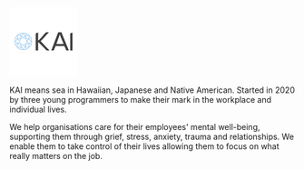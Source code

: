 ![KAI logo](src/main/resources/static/assets/images/kai-logo-small.png)

KAI means sea in Hawaiian, Japanese and Native American. Started in 2020 by three young programmers to make their mark in the workplace and individual lives.

We help organisations care for their employees' mental well-being, supporting them through grief, stress, anxiety, trauma and relationships. We enable them to take control of their lives allowing them to focus on what really matters on the job.
